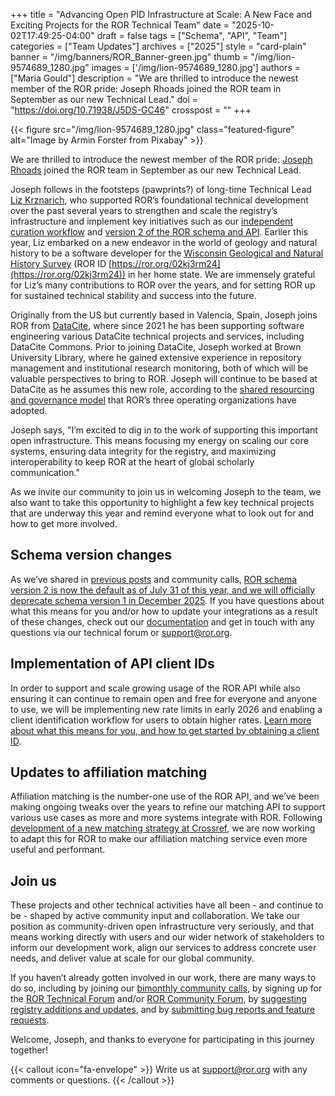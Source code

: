 +++ 
title = "Advancing Open PID Infrastructure at Scale: A New Face and Exciting Projects for the ROR Technical Team" 
date = "2025-10-02T17:49:25-04:00"
draft = false 
tags = ["Schema", "API", "Team"] 
categories = ["Team Updates"] 
archives = ["2025"]
style = "card-plain" 
banner = "/img/banners/ROR_Banner-green.jpg" 
thumb = "/img/lion-9574689_1280.jpg" 
images = ['/img/lion-9574689_1280.jpg']
authors = ["Maria Gould"] 
description = "We are thrilled to introduce the newest member of the ROR pride: Joseph Rhoads joined the ROR team in September as our new Technical Lead."
doi = "https://doi.org/10.71938/J5DS-GC46"
crosspost = ""
+++ 


{{< figure src="/img/lion-9574689_1280.jpg" class="featured-figure" alt="Image by Armin Forster from Pixabay" >}}

We are thrilled to introduce the newest member of the ROR pride: [Joseph Rhoads](/authors/joseph-rhoads/) joined the ROR team in September as our new Technical Lead.

Joseph follows in the footsteps (pawprints?) of long-time Technical Lead [Liz Krznarich](/authors/liz-krznarich), who supported ROR’s foundational technical development over the past several years to strengthen and scale the registry’s infrastructure and implement key initiatives such as our [independent curation workflow](/blog/2022-03-17-first-independent-release/) and [version 2 of the ROR schema and API](/blog/2024-04-15-announcing-ror-v2/). Earlier this year, Liz embarked on a new endeavor in the world of geology and natural history to be a software developer for the [Wisconsin Geological and Natural History Survey](https://home.wgnhs.wisc.edu/) (ROR ID [https://ror.org/02kj3rm24](https://ror.org/02kj3rm24)) in her home state. We are immensely grateful for Liz’s many contributions to ROR over the years, and for setting ROR up for sustained technical stability and success into the future. 

Originally from the US but currently based in Valencia, Spain, Joseph joins ROR from [DataCite](https://datacite.org), where since 2021 he has been supporting software engineering various DataCite technical projects and services, including DataCite Commons. Prior to joining DataCite, Joseph worked at Brown University Library, where he gained extensive experience in repository management and institutional research monitoring, both of which will be valuable perspectives to bring to ROR. Joseph will continue to be based at DataCite as he assumes this new role, according to the [shared resourcing and governance model](/about/#governance) that ROR’s three operating organizations have adopted. 

Joseph says, "I’m excited to dig in to the work of supporting this important open infrastructure. This means focusing my energy on scaling our core systems, ensuring data integrity for the registry, and maximizing interoperability to keep ROR at the heart of global scholarly communication."

As we invite our community to join us in welcoming Joseph to the team, we also want to take this opportunity to highlight a few key technical projects that are underway this year and remind everyone what to look out for and how to get more involved. 

## Schema version changes

As we’ve shared in [previous posts](/tags/schema/) and community calls, [ROR schema version 2 is now the default as of July 31 of this year, and we will officially deprecate schema version 1 in December 2025](/blog/2025-06-11-v1-sunset/). If you have questions about what this means for you and/or how to update your integrations as a result of these changes, check out our [documentation](https://ror.readme.io) and get in touch with any questions via our technical forum or [support@ror.org](mailto:support@ror.org). 

## Implementation of API client IDs

In order to support and scale growing usage of the ROR API while also ensuring it can continue to remain open and free for everyone and anyone to use, we will be implementing new rate limits in early 2026 and enabling a client identification workflow for users to obtain higher rates. [Learn more about what this means for you, and how to get started by obtaining a client ID](https://ror.readme.io/docs/client-id#/). 

## Updates to affiliation matching

Affiliation matching is the number-one use of the ROR API, and we’ve been making ongoing tweaks over the years to refine our matching API to support various use cases as more and more systems integrate with ROR. Following [development of a new matching strategy at Crossref](/blog/2025-01-27-faster-affiliation-matching/), we are now working to adapt this for ROR to make our affiliation matching service even more useful and performant. 

## Join us

These projects and other technical activities have all been - and continue to be - shaped by active community input and collaboration. We take our position as community-driven open infrastructure very seriously, and that means working directly with users and our wider network of stakeholders to inform our development work, align our services to address concrete user needs, and deliver value at scale for our global community.

If you haven’t already gotten involved in our work, there are many ways to do so, including by joining our [bimonthly community calls](/events), by signing up for the [ROR Technical Forum](https://groups.google.com/a/ror.org/g/ror-tech) and/or [ROR Community Forum](https://groups.google.com/a/ror.org/g/ror-community), by [suggesting registry additions and updates](https://curation-request.ror.org), and by [submitting bug reports and feature requests](https://github.com/ror-community/ror-roadmap). 

Welcome, Joseph, and thanks to everyone for participating in this journey together! 

{{< callout icon="fa-envelope" >}} 
Write us at support@ror.org with any comments or questions.
{{< /callout >}} 